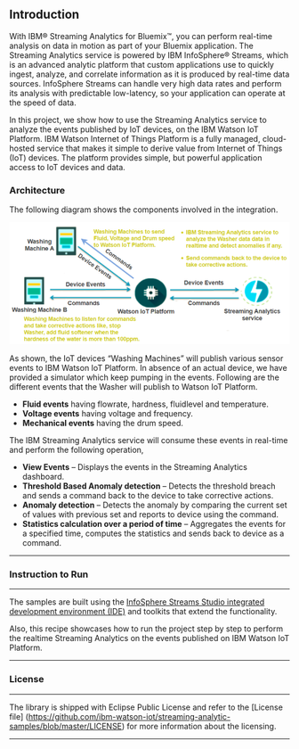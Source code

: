 ## Introduction
With IBM® Streaming Analytics for Bluemix™, you can perform real-time analysis on data in motion as part of your Bluemix application. The Streaming Analytics service is powered by IBM InfoSphere® Streams, which is an advanced analytic platform that custom applications use to quickly ingest, analyze, and correlate information as it is produced by real-time data sources. InfoSphere Streams can handle very high data rates and perform its analysis with predictable low-latency, so your application can operate at the speed of data.

In this project, we show how to use the Streaming Analytics service to analyze the events published by IoT devices, on the IBM Watson IoT Platform. IBM Watson Internet of Things Platform is a fully managed, cloud-hosted service that makes it simple to derive value from Internet of Things (IoT) devices. The platform provides simple, but powerful application access to IoT devices and data. 

### Architecture

The following diagram shows the components involved in the integration.

![Alt text](./architecture.PNG?raw=true "High Level Architecture")

As shown, the IoT devices “Washing Machines” will publish various sensor events to IBM Watson IoT Platform. In absence of an actual device, we have provided a simulator which keep pumping in the events. Following are the different events that the Washer will publish to Watson IoT Platform.

* **Fluid events** having flowrate, hardness, fluidlevel and temperature.
* **Voltage events** having voltage and frequency.
* **Mechanical events** having the drum speed.

The IBM Streaming Analytics service will consume these events in real-time and perform the following operation,

* **View Events** – Displays the events in the Streaming Analytics dashboard.
* **Threshold Based Anomaly detection** – Detects the threshold breach and sends a command back to the device to take corrective actions.
* **Anomaly detection** – Detects the anomaly by comparing the current set of values with previous set and reports to device using the command.
* **Statistics calculation over a period of time** – Aggregates the events for a specified time, computes the statistics and sends back to device as a command.

----

### Instruction to Run
-------------------

The samples are built using the [InfoSphere Streams Studio integrated development environment (IDE)](https://www.ibm.com/support/knowledgecenter/SSCRJU_4.1.0/com.ibm.streams.qse.doc/doc/installtrial-container.html?lang=en) and  toolkits that extend the functionality.

Also, this recipe showcases how to run the project step by step to perform the realtime Streaming Analytics on the events published on IBM Watson IoT Platform.

----

### License
-----------------------

The library is shipped with Eclipse Public License and refer to the [License file] (https://github.com/ibm-watson-iot/streaming-analytic-samples/blob/master/LICENSE) for more information about the licensing.

----
